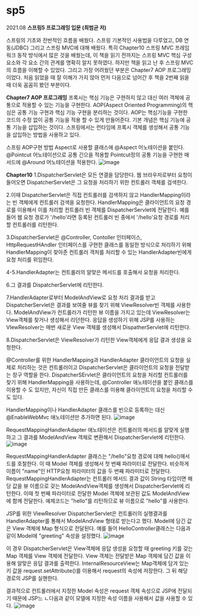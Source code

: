 # sp5
2021.08
****스프링5 프로그래밍 입문 (최범균 저)****

스프링의 기초와 전반적인 흐름을 배웠다. 스프링 기본적인 사용법을 다루었고, DB 연동(JDBC) 그리고 스프링 MVC에 대해 배웠다.
특히 Chapter10 스프링 MVC 프레임워크 동작 방식에서 많은 것을 배웠는데, 이 책을 읽기 전까지는 스프링 MVC 핵심 구성요소와 각 요소 간의 관계를 
명확히 알지 못하였다. 하지만 책을 읽고 난 후 스프링 MVC의 흐름을 이해할 수 있었다.
그리고 가장 어려웠던 부분은 Chapter7 AOP 프로그래밍 이었다. 처음 읽었을 때 잘 이해가 가지 않아 먼저 다음으로 넘어간 후 책을 2번째 읽을 때 더욱 꼼꼼히 봤던 부분이다.

****Chapter7 AOP 프로그래밍****
프록시는 핵심 기능은 구현하지 않고 대신 여러 객체에 공통으로 적용할 수 있는 기능을 구현한다.
AOP(Aspect Oriented Programming)의 핵심은 공통 기능 구현과 핵심 기능 구현을 분리하는 것이다. AOP는 핵심기능을 구현한 코드의 수정 없이 공통 기능을 적용 할 수 있게 만들어준다.
기본 개념은 핵심 기능에 공통 기능을 삽입하는 것이다. 스프링에서는 런타임에 프록시 객체를 생성해서 공통 기능을 삽입하는 방법을 사용하고 있다.

스프링 AOP구현 방법
  Aspect로 사용할 클래스에 @Aspect 어노테이션을 붙인다.
  @Pointcut 어노테이션으로 공통 긴으을 적용할 Pointcut정의
  공통 기능을 구현한 매서드에 @Around 어노테이션을 적용한다.
![image](https://user-images.githubusercontent.com/76150392/130768990-53d8be27-d04c-43f2-a846-4bab1f92d7a2.png)

****Chapter10****
1.DispatcherServlet은 모든 연결을 담당한다. 웹 브라우저로부터 요청이 들어오면 DispatcherServlet은 그 요청을 처리하기 위한 컨트롤러 객체를 검색한다.

2.이때 DispatcherServlet은 직접 컨트롤러를 검색하지 않고 HandlerMapping이라는 빈 객체에게 컨트롤러 검색을 요청한다. HandlerMapping은 클라이언트의 요청 경로를 이용해서 이를 처리할 컨트롤러 빈 객체를 DispatcherServlet에 전달한다. 예를 들어 웹 요청 경로가 '/hello'라면 등록된 컨트롤러 빈 중에서 '/hello'요청 경로를 처리할 컨트롤러를 리턴한다.

3.DispatcherServlet은 @Controller, Contoller 인터페이스, HttpRequestHAndler 인터페이스를 구현한 클래스를 동일한 방식으로 처리하기 위해 HandlerMapping이 찾아준 컨트롤러 객처를 처리할 수 있는 HandlerAdapter빈에게 요청 처리를 위임한다.

4-5.HandlerAdapter는 컨트롤러의 알맞은 메서드를 호출해서 요청을 처리한다.

6.그 결과를 DispatcherServlet에 리턴한다.

7.HandlerAdapter로부터 ModelAndView로 요청 처리 결과를 받고 DispatcherServlet은 결과를 보여줄 뷰를 찾기 위해 ViewResolver빈 객체를 사용한다. ModelAndView가 컨트롤러가 리턴한 뷰 이름을 가지고 있는데 ViewResolver는 View객체를 찾거나 생성해서 리던한다. 응답을 생성하기 위해 JSP를 사용하는 VIewResolver는 매번 새로운 View 객체를 생성해서 DispatherServlet에 리턴한다.

8.DispatcherServlet은 ViewResolver가 리턴한 View객체에게 응답 결과 생성을 요청한다.

@Controller를 위한 HandlerMapping과 HandlerAdapter
클라이언트의 요청을 실제로 처리하는 것은 컨트롤러이고 DispatcherServlet은 클라이언트의 요청을 전달받는 창구 역할을 한다. DispatcherSErvlet은 클라이언트의 요청을 처리할 컨트롤러를 찾기 위해 HandlerMapping을 사용하는데, @Controller 애노테이션을 붙인 클래스를 이용할 수 도 있지만, 자신이 직접 만든 클래스를 이용해 클라이언트의 요청을 처리할 수도 있다.

HandlerMapping이나 HandlerAdapter 클래스를 빈으로 등록하는 대신 @EnableWebMvc 애노테이션만 추가하면 된다.
![image](https://user-images.githubusercontent.com/76150392/130773655-ca0dfa7f-bedc-40f5-8a8a-27c33d6a63d7.png)

RequestMappingHandlerAdapter 애노테이션은 컨트롤러의 메서드를 알맞게 실행하고 그 결과를 ModelAndView 객체로 변환해서 DispatcherServlet에 리턴한다.
![image](https://user-images.githubusercontent.com/76150392/130773843-8a2c2a2c-a5df-46ce-8ef3-ac1924befd0a.png)

RequestMappingHandlerAdapter 클래스는 "/hello"요청 경로에 대해 hello()매서드를 호철한다. 이 때 Model 객체를 생성해서 첫 번째 파라미터로 전달한다. 비슷하게 이름이 "name"인 HTTP요청 파라미터의 값을 두 번째 파라미터로 전달한다. RequestMappingHandlerAdapter는 컨트롤러 메서드 결과 값이 String 타입이면 해당 값을 뷰 이름으로 갖는 ModelAndView객체를 생성해서 DispatcherServlet에 리턴한다. 이때 첫 번째 파라미터로 전달한 Model 객체에 보관된 값도 ModelAndView에 함께 전달한다. 예제코드는 "hello"를 리턴하므로 뷰 이름으로 "hello"를 사용한다.

JSP를 위한 ViewResolver
DispatcherServlet은 컨트롤러의 실행결과를 HandlerAdapter를 통해서 ModelAndView 형태로 받는다고 했다. Model에 담긴 값은 View 객체에 Map 형식으로 전달된다. 예를 들어 HelloController클래스는 다음과 같이 Model에 "greeting" 속성을 설정했다.
![image](https://user-images.githubusercontent.com/76150392/130774890-c6e9cfd7-d805-4d37-84e3-5fa749339f48.png)

이 경우 DispatcherServlet은 View객체에 응답 생성을 요청할 때 greeting 키를 갖는 Map 객체를 View 객체에 전달한다. View 객체는 전달받은 Map 객체에 담긴 값을 이용해 알맞은 응답 결과를 출력한다. InternalResourceView는 Map객체에 담겨 있는 키 값을 request.setAttribute()를 이용해서 request의 속성에 저장한다. 그 뒤 해당 경로의 JSP를 실핸한다.

결과적으로 컨트롤러에서 지정한 Model 속성은 request 객체 속성으로 JSP에 전달되기 때문에 JSP느 ㄴ다음과 같이 모델에 지정한 속성 이름을 사용해서 값을 사용할 수 있다.
![image](https://user-images.githubusercontent.com/76150392/130775326-d19789c1-5cf2-41b9-8689-2d0dbb7934f1.png)




